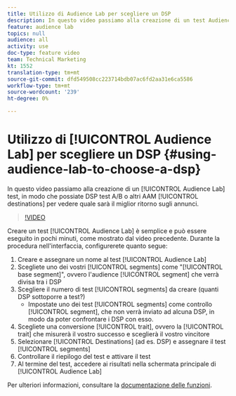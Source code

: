 ```yaml
---
title: Utilizzo di Audience Lab per scegliere un DSP
description: In questo video passiamo alla creazione di un test Audience Lab, in modo che possiate DSP test A/B o altre destinazioni AAM per vedere quale sarà il miglior ritorno sugli annunci.
feature: audience lab
topics: null
audience: all
activity: use
doc-type: feature video
team: Technical Marketing
kt: 1552
translation-type: tm+mt
source-git-commit: dfd549508cc223714bdb07ac6fd2aa31e6ca5586
workflow-type: tm+mt
source-wordcount: '239'
ht-degree: 0%

---
```



# Utilizzo di [!UICONTROL Audience Lab] per scegliere un DSP {#using-audience-lab-to-choose-a-dsp}

In questo video passiamo alla creazione di un [!UICONTROL Audience Lab] test, in modo che possiate DSP test A/B o altri AAM [!UICONTROL destinations] per vedere quale sarà il miglior ritorno sugli annunci.

>[!VIDEO](https://video.tv.adobe.com/v/24923/?quality=12)

Creare un test [!UICONTROL Audience Lab] è semplice e può essere eseguito in pochi minuti, come mostrato dal video precedente. Durante la procedura nell&#39;interfaccia, configurerete quanto segue:

1. Creare e assegnare un nome al test [!UICONTROL Audience Lab]
1. Scegliete uno dei vostri [!UICONTROL segments] come &quot;[!UICONTROL base segment]&quot;, ovvero l&#39;audience [!UICONTROL segment] che verrà divisa tra i DSP
1. Scegliere il numero di test [!UICONTROL segments] da creare (quanti DSP sottoporre a test?)
   * Impostate uno dei test [!UICONTROL segments] come controllo [!UICONTROL segment], che non verrà inviato ad alcuna DSP, in modo da poter confrontare i DSP con esso.
1. Scegliete una conversione [!UICONTROL trait], ovvero la [!UICONTROL trait] che misurerà il vostro successo e sceglierà il vostro vincitore
1. Selezionare [!UICONTROL Destinations] (ad es. DSP) e assegnare il test [!UICONTROL segments]
1. Controllare il riepilogo del test e attivare il test
1. Al termine del test, accedere ai risultati nella schermata principale di [!UICONTROL Audience Lab]

Per ulteriori informazioni, consultare la [documentazione delle funzioni](https://marketing.adobe.com/resources/help/en_US/aam/audience-lab.html).